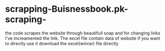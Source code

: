 # scrapping-Buisnessbook.pk-scraping- 
the code scrapes the website through beautifull soap and for changing links I've increamented the link. The excel file contain data of website if you want to directly use it download the excel(winrar) file directly 
